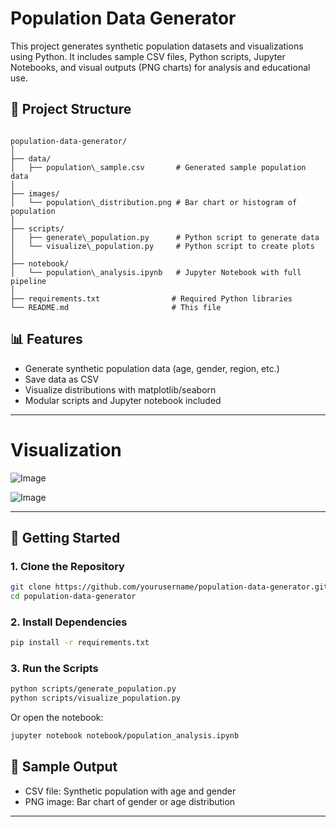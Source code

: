 # Population Data Generator

This project generates synthetic population datasets and visualizations using Python. It includes sample CSV files, Python scripts, Jupyter Notebooks, and visual outputs (PNG charts) for analysis and educational use.

## 📁 Project Structure



```

population-data-generator/
│
├── data/
│   ├── population\_sample.csv       # Generated sample population data
│
├── images/
│   └── population\_distribution.png # Bar chart or histogram of population
│
├── scripts/
│   ├── generate\_population.py      # Python script to generate data
│   └── visualize\_population.py     # Python script to create plots
│
├── notebook/
│   └── population\_analysis.ipynb   # Jupyter Notebook with full pipeline
│
├── requirements.txt                # Required Python libraries
└── README.md                       # This file

````

## 📊 Features

- Generate synthetic population data (age, gender, region, etc.)
- Save data as CSV
- Visualize distributions with matplotlib/seaborn
- Modular scripts and Jupyter notebook included

---

# Visualization 

![Image](https://github.com/user-attachments/assets/cf6669f6-91c7-4d76-8c47-798fdec316d5)

![Image](https://github.com/user-attachments/assets/4212c315-5809-44dd-baec-04875f6649a4)

---



## 🚀 Getting Started

### 1. Clone the Repository

```bash
git clone https://github.com/yourusername/population-data-generator.git
cd population-data-generator
````

### 2. Install Dependencies

```bash
pip install -r requirements.txt
```

### 3. Run the Scripts

```bash
python scripts/generate_population.py
python scripts/visualize_population.py
```

Or open the notebook:

```bash
jupyter notebook notebook/population_analysis.ipynb
```

## 🧪 Sample Output

* CSV file: Synthetic population with age and gender
* PNG image: Bar chart of gender or age distribution

---

